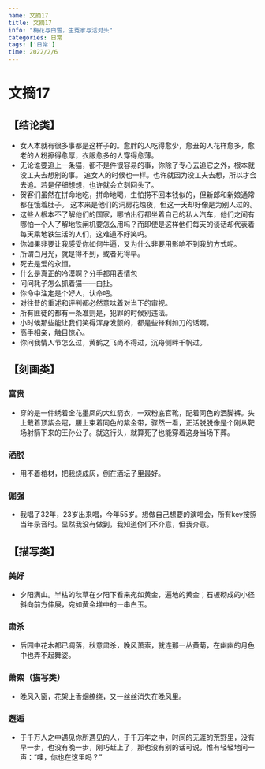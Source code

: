 ```yaml
---
name: 文摘17
title: 文摘17
info: "梅花与白雪，生冤家与活对头"
categories: 日常
tags: ['日常']
time: 2022/2/6
---
```


# 文摘17

## 【结论类】

- 女人本就有很多事都是这样子的。愈胖的人吃得愈少，愈丑的人花样愈多，愈老的人粉擦得愈厚，衣服愈多的人穿得愈薄。
- 无论谁要追上一条猫，都不是件很容易的事，你除了专心去追它之外，根本就没工夫去想别的事。
  追女人的时候也一样。也许就因为没工夫去想，所以才会去追。若是仔细想想，也许就会立刻回头了。
- 贺客们虽然在拼命地吃，拼命地喝，生怕捞不回本钱似的，但新郎和新娘通常都在饿着肚子。
  这本来是他们的洞房花烛夜，但这一天却好像是为别人过的。
- 这些人根本不了解他们的国家，哪怕出行都坐着自己的私人汽车，他们之间有哪怕一个人了解地铁闸机要怎么用吗？而即使是这样他们每天的谈话却代表着每天乘地铁生活的人们，这难道不好笑吗。
- 你如果非要让我感受你如何牛逼，又为什么非要用影响不到我的方式呢。
- 所谓白月光，就是得不到，或者死得早。
- 死去是爱的永恒。
- 什么是真正的冷漠啊？分手都用表情包
- 问问耗子怎么抓着猫——白扯。
- 你命中注定是个好人，认命吧。
- 对往昔的重述和评判都必然意味着对当下的审视。
- 所有匪徒的都有一条准则是，犯罪的时候别违法。
- 小时候那些能让我们笑得浑身发颤的，都是些锋利如刀的话啊。
- 高手相亲，触目惊心。
- 你问我情人节怎么过，黄鹤之飞尚不得过，沉舟侧畔千帆过。

## 【刻画类】

### 富贵

- 穿的是一件绣着金花墨凤的大红箭衣，一双粉底官靴，配着同色的洒脚裤。头上戴着顶紫金冠，腰上束着同色的紫金带，骤然一看，正活脱脱像是个刚从靶场射箭下来的王孙公子。就这行头，就算死了也能穿着这身当场下葬。

### 洒脱

- 用不着棺材，把我烧成灰，倒在酒坛子里最好。

### 倔强

- 我唱了32年，23岁出来唱，今年55岁。想做自己想要的演唱会，所有key按照当年录音时。显然我没有做到，我知道你们不介意，但我介意。

## 【描写类】

### 美好

- 夕阳满山。半枯的秋草在夕阳下看来宛如黄金，遍地的黄金；石板砌成的小径斜向前方伸展，宛如黄金堆中的一串白玉。

### 肃杀

- 后园中花木都已凋落，秋意肃杀，晚风萧索，就连那一丛黄菊，在幽幽的月色中也弄不起舞姿。

### 萧索（描写类）

- 晚风入窗，花架上香烟缭绕，又一丝丝消失在晚风里。

### 邂逅

- 于千万人之中遇见你所遇见的人，于千万年之中，时间的无涯的荒野里，没有早一步，也没有晚一步，刚巧赶上了，那也没有别的话可说，惟有轻轻地问一声：“噢，你也在这里吗？”











